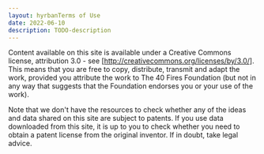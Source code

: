 ```yaml
---
layout: hyrbanTerms of Use
date: 2022-06-10
description: TODO-description
---
```

Content available on this site is available under a Creative Commons license, attribution 3.0  - see [http://creativecommons.org/licenses/by/3.0/]. This means that you are free to copy, distribute, transmit and adapt the work, provided you attribute the work to The 40 Fires Foundation (but not in any way that suggests that the Foundation endorses you or your use of the work).  

Note that we don't have the resources to check whether any of the ideas and data shared on this site are subject to patents. If you use data downloaded from this site, it is up to you to check whether you need to obtain a patent license from the original inventor. If in doubt, take legal advice.  
